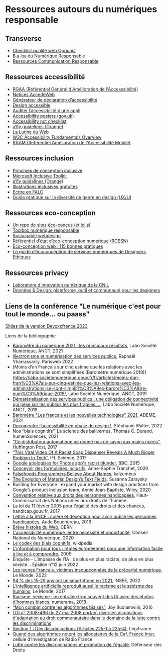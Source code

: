 Ressources autours du numériques responsable
=======

Transverse
------

* [Checklist qualité web Opquast](https://checklists.opquast.com/fr/assurance-qualite-web/)
* [B.a-ba du Numérique Responsable](http://numeriqueresponsable.org/)
* [Ressources Communication Responsable](https://fir-ixia-5c3.notion.site/Ressources-Communication-Responsable-1cd6d9ce93754dc1b68af4dcfedd9006#674e77a94377428f9161af42074b1b0f)

Ressources accessibilité 
------

* [RGAA (Référentiel Général d'Amélioration de l'Accesssibilité)](https://accessibilite.numerique.gouv.fr/)
* [Notices AccedeWeb](https://www.accede-web.com/notices/)
* [Générateur de déclaration d’accessibilité](https://betagouv.github.io/a11y-generateur-declaration/#create)
* [Design accessible](https://design-accessible.fr/)
* [Auditer l’accessibilité d’une appli](https://accessibilite.public.lu/fr/raam1/referentiel-technique.html)
* [Accessibility posters (gov.uk)](https://github.com/UKHomeOffice/posters/tree/master/accessibility)
* [Accessibility not checklist](https://not-checklist.intopia.digital/)
* [a11y guidelines (Orange)](https://a11y-guidelines.orange.com/fr/)
* [La Lutine du Web](https://www.lalutineduweb.fr/blog/)
* [W3C Accessibility Fundamentals Overview](https://www.w3.org/WAI/fundamentals/)
* [RAAM (Referentiel Amélioration de l'Accessibilité Mobile)](https://accessibilite.public.lu/fr/raam1/referentiel-technique.html)

Ressources inclusion
------

* [Principes de conception inclusive](https://not-checklist.intopia.digital/)
* [Microsoft Inclusive Toolkit]( https://www.microsoft.com/design/inclusive/)
* [a11y guidelines (Orange)]( https://a11y-guidelines.orange.com/fr/)
* [Illustrations inclusives gratuites](https://blush.design/fr)
* [Ecrire en FALC](https://www.unapei.org/publication/linformation-pour-tous-regles-europeennes-pour-une-information-facile-a-lire-et-a-comprendre/)
* [Guide pratique sur la diversité de genre en design (UX/UI](https://uxetgenre.com/)

Ressources eco-conception
------

* [Un repo de sites éco-conçus (et jolis)](https://lowww.directory/)
* [Toolbox numérique responsable](https://sustainableit-tools.isit-europe.org/?cat=9)
* [Sustainable webdesign](https://sustainablewebdesign.org/)
* [Référentiel d’état d’éco-conception numérique (RGESN)](https://ecoresponsable.numerique.gouv.fr/publications/referentiel-general-ecoconception/)
* [Eco-conception web : 115 bonnes pratiques](https://www.notion.so/leopoldine/fd0c45a479454ab3b9692139449b7873?v=a94ac394eb7444c4a2a95466ee859698)
* [Le guide d’écoconception de services numériques de Designers Ethiques](https://eco-conception.designersethiques.org/guide/fr/)

Ressources privacy
------

* [Laboratoire d'innovation numérique de la CNIL](https://linc.cnil.fr/)
* [Données & Design: plateforme, outil et communauté pour les designers](https://linc.cnil.fr/fr/donnees-design-plateforme-outil-et-communaute-pour-les-designers)

Liens de la conférence "Le numérique c'est pour tout le monde... ou paass"
------
[Slides de la version Devoxxfrance 2023](https://docs.google.com/presentation/d/1AiRSffeh-GOFTnkzVLA_5hoVjTgH3n5S9rl8buzOwfQ/edit?usp=sharing)

Liens de la bibliographie

* [Baromètre du numérique 2021 : les principaux résultats](https://labo.societenumerique.gouv.fr/fr/articles/barom%C3%A8tre-du-num%C3%A9rique-2021-les-principaux-r%C3%A9sultats/),  Labo Société Numérique, ANCT, 2021
* [Illectronisme et numérisation des services publics](https://blocnotes.iergo.fr/articles/illectronisme-et-numerisation-des-services-publics/), Raphaël Yharrassarry, Parisweb 2022
* [Moins d’un Français sur cinq estime que les relations avec les administrations se sont simplifiées (Baromètre numérique 2019)](https://labo.societenumerique.gouv.fr/fr/articles/moins-dun-fran%C3%A7ais-sur-cinq-estime-que-les-relations-avec-les-administrations-se-sont-simplifi%C3%A9es-barom%C3%A8tre-num%C3%A9rique-2019/, Labo Société Numérique, ANCT, 2019
* [Dématérialisation des services publics : une obligation de connectivité qui pèse sur les publics les plus fragiles….](https://labo.societenumerique.gouv.fr/fr/articles/d%C3%A9mat%C3%A9rialisation-des-services-publics-une-obligation-de-connectivit%C3%A9-qui-p%C3%A8se-sur-les-publics-les-plus-fragiles/), Labo Société Numérique, ANCT, 2019
* [Baromètre "Les français et les nouvelles technologies" 2021](https://librairie.ademe.fr/changement-climatique-et-energie/5215-barometre-les-francais-et-les-nouvelles-technologies-2021.html), ADEME, 2021
* [Documenter l’accessibilité en phase de design !](https://stephaniewalter.design/fr/blog/documenter-accessibilite-en-phase-de-design/), Stéphanie Walter, 2022
* Nos “biais cognitifs”, La science des balivernes, Thomas C. Durand, humenSciences, 2021
* [“Ce distributeur automatique ne donne pas de savon aux mains noires”](https://www.huffingtonpost.fr/le-bon-lien/article/ce-distributeur-automatique-ne-donne-pas-de-savon-aux-mains-noires_106563.html), Huffington Post, 2017
* [“This Viral Video Of A Racist Soap Dispenser Reveals A Much Bigger Problem In Tech”](https://www.iflscience.com/this-racist-soap-dispenser-reveals-why-diversity-in-tech-is-muchneeded-43318), IFL Science, 2017
* [Google apologises for Photos app's racist blunder](https://www.bbc.com/news/technology-33347866), BBC, 2015
* [Concevoir des formulaires inclusifs](https://www.24joursdeweb.fr/2020/concevoir-des-formulaires-inclusifs/), Anne-Sophie Tranchet, 2020
* [Falsehoods Programmers Believe About Names](https://www.kalzumeus.com/2010/06/17/falsehoods-programmers-believe-about-names/), kalzumeus
* [The Evolution of Material Design’s Text Fields](https://medium.com/google-design/the-evolution-of-material-designs-text-fields-603688b3fe03), Susanna Zaraysky
* Building for Everyone : expand your market with design practices from Google’s product inclusion team, Annie Jean-Baptiste, Wiley, 2020
* [Convention relative aux droits des personnes handicapées](https://www.ohchr.org/fr/instruments-mechanisms/instruments/convention-rights-persons-disabilities), Haut-Commissariat des Nations unies aux droits de l'homme
* [La loi du 11 février 2005 pour l’égalité des droits et des chances](https://handicap.gouv.fr/la-loi-du-11-fevrier-2005-pour-legalite-des-droits-et-des-chances), handicap.gouv.fr, 2017
* [Lettre à la SNCF : colère et déception pour avoir oublié les personnes handicapées](https://www.lalutineduweb.fr/lettre-sncf-colere-deception-oubli-personnes-handicapees/), Aude Bouchereau, 2019
* [Brève histoire du Web](https://home.cern/fr/science/computing/birth-web/short-history-web), CERN
* [L’accessibilité numérique, entre nécessité et opportunité](https://cnnumerique.fr/files/uploads/2020/2020.02.03.Rappport_CNNum_Accessibilite_Numerique.pdf), Conseil National du Numérique, 2020
* [Le codex des biais cognitifs](https://fr.wikipedia.org/wiki/Biais_cognitif#/media/Fichier:The_Cognitive_Bias_Codex_(French)_-_John_Manoogian_III_(jm3).svg), wikipedia
* [L’information pour tous : règles européennes pour une information facile à lire et à comprendre](https://www.unapei.org/publication/linformation-pour-tous-regles-europeennes-pour-une-information-facile-a-lire-et-a-comprendre), 2009
* Enquête - L’impasse de l’IA : de plus en plus raciste, de plus en plus sexiste… Epsilon n°12 juin 2022
* [Les jeunes Français, victimes insoupçonnées de la précarité numérique](https://www.lemonde.fr/les-decodeurs/article/2022/01/28/les-jeunes-francais-victimes-insoupconnees-de-la-precarite-numerique_6111324_4355770.html), Le Monde, 2022
* [94 % des 15-29 ans ont un smartphone en 2021](https://www.insee.fr/fr/statistiques/6036909), INSEE, 2022
* [L’intelligence artificielle reproduit aussi le racisme et le sexisme des humains](https://www.lemonde.fr/pixels/article/2017/04/15/quand-l-intelligence-artificielle-reproduit-le-sexisme-et-le-racisme-des-humains_5111646_4408996.html), Le Monde, 2017
* [Racisme, sexisme : on entraîne trop souvent des IA avec des photos d’hommes blancs](https://www.numerama.com/sciences/328860-racisme-sexisme-on-entraine-trop-souvent-des-ia-avec-des-photos-dhommes-blancs.html), numerama, 2018
* [“Mon combat contre les algorithmes biaisés”](https://www.ted.com/talks/joy_buolamwini_how_i_m_fighting_bias_in_algorithms?language=fr), Joy Buolamwini, 2016
* [LOI n° 2008-496 du 27 mai 2008 portant diverses dispositions d'adaptation au droit communautaire dans le domaine de la lutte contre les discriminations](https://www.legifrance.gouv.fr/loda/id/JORFTEXT000018877783/) 
* [Section 1 : Des discriminations (Articles 225-1 à 225-4)](https://www.legifrance.gouv.fr/codes/section_lc/LEGITEXT000006070719/LEGISCTA000006165298/), Legifrance
* [Quand des algorithmes notent les allocataires de la Caf, France Inter](https://www.radiofrance.fr/franceinter/quand-des-algorithmes-notent-les-allocataires-de-la-caf-2569619?fbclid=IwAR3bZX7Oyk0AI1jRB8XRYjgYjga2yiEPqlCuNrqX6FXgRcHuKmxpGYkx0f4), cellule d’Investigation de Radio France
* [Lutte contre les discriminations et promotion de l'égalité](https://www.defenseurdesdroits.fr/fr/institution/competences/lutte-contre-discriminations), Défenseur des Droits

